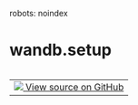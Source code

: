 robots: noindex

# wandb.setup

<!-- Insert buttons and diff -->

<table class="tfo-notebook-buttons tfo-api nocontent" align="left">
<td>
  <a target="_blank" href="https://www.github.com/wandb/client/tree/master/wandb/sdk/wandb_setup.py#L262-L264">
    <img src="https://www.tensorflow.org/images/GitHub-Mark-32px.png" />
    View source on GitHub
  </a>
</td>
</table>





<pre class="devsite-click-to-copy prettyprint lang-py tfo-signature-link">
<code>wandb.setup(
    settings=None
)
</code></pre>



<!-- Placeholder for "Used in" -->
